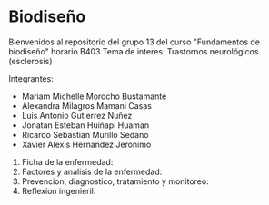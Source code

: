 # Biodiseño
Bienvenidos al repositorio del grupo 13 del curso "Fundamentos de biodiseño" horario B403
Tema de interes: Trastornos neurológicos (esclerosis)

Integrantes:
- Mariam Michelle Morocho Bustamante
- Alexandra Milagros Mamani Casas
- Luis Antonio Gutierrez Nuñez
- Jonatan Esteban Huiñapi Huaman
- Ricardo Sebastian Murillo Sedano
- Xavier Alexis Hernandez Jeronimo

1. Ficha de la enfermedad:
2. Factores y analisis de la enfermedad:
3. Prevencion, diagnostico, tratamiento y monitoreo:
4. Reflexion ingenieril:
   

